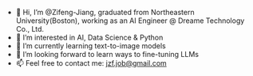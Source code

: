 - 👋 Hi, I’m @Zifeng-Jiang, graduated from Northeastern University(Boston), working as an AI Engineer @ Dreame Technology Co., Ltd.
- 👀 I’m interested in AI, Data Science & Python 
- 🌱 I’m currently learning text-to-image models
- 💞️ I’m looking forward to learn ways to fine-tuning LLMs
- 📫 Feel free to contact me: jzf.job@gmail.com

<!---
Zifeng-Jiang/Zifeng-Jiang is a ✨ special ✨ repository because its `README.md` (this file) appears on your GitHub profile.
You can click the Preview link to take a look at your changes.
--->

